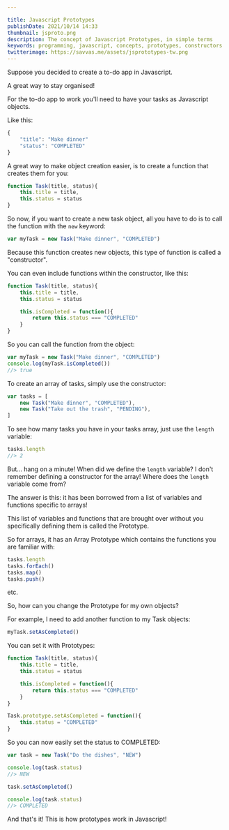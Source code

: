 ```yaml
---

title: Javascript Prototypes
publishDate: 2021/10/14 14:33
thumbnail: jsproto.png
description: The concept of Javascript Prototypes, in simple terms
keywords: programming, javascript, concepts, prototypes, constructors
twitterimage: https://savvas.me/assets/jsprototypes-tw.png
---
```


Suppose you decided to create a to-do app in Javascript.

A great way to stay organised!

For the to-do app to work you'll need to have your tasks as Javascript objects.

Like this:

```js
{
    "title": "Make dinner"
    "status": "COMPLETED"
}
```

A great way to make object creation easier, is to create a function that creates them for you:

```js
function Task(title, status){
    this.title = title,
    this.status = status
}
```

So now, if you want to create a new task object, all you have to do is to call the function with the `new` keyword:

```js
var myTask = new Task("Make dinner", "COMPLETED")
```

Because this function creates new objects, this type of function is called a "constructor".

You can even include functions within the constructor, like this:

```js
function Task(title, status){
    this.title = title,
    this.status = status

    this.isCompleted = function(){
        return this.status === "COMPLETED"
    }
}
```

So you can call the function from the object:

```js
var myTask = new Task("Make dinner", "COMPLETED")
console.log(myTask.isCompleted())
//> true
```

To create an array of tasks, simply use the constructor:

```js
var tasks = [
    new Task("Make dinner", "COMPLETED"),
    new Task("Take out the trash", "PENDING"),
]
```

To see how many tasks you have in your tasks array, just use the `length` variable:

```js
tasks.length
//> 2
```

But... hang on a minute! When did we define the `length` variable? I don't remember defining a constructor for the array! Where does the `length` variable come from?

The answer is this: it has been borrowed from a list of variables and functions specific to arrays!

This list of variables and functions that are brought over without you specifically defining them is called the Prototype.

So for arrays, it has an Array Prototype which contains the functions you are familiar with:

```js
tasks.length
tasks.forEach()
tasks.map()
tasks.push()
```
etc.

So, how can you change the Prototype for my own objects?

For example, I need to add another function to my Task objects:

```js
myTask.setAsCompleted()
```

You can set it with Prototypes:

```js
function Task(title, status){
    this.title = title,
    this.status = status

    this.isCompleted = function(){
        return this.status === "COMPLETED"
    }
}

Task.prototype.setAsCompleted = function(){
    this.status = "COMPLETED"
}
```

So you can now easily set the status to COMPLETED:

```js
var task = new Task("Do the dishes", "NEW")

console.log(task.status)
//> NEW

task.setAsCompleted()

console.log(task.status)
//> COMPLETED
```

And that's it! This is how prototypes work in Javascript!